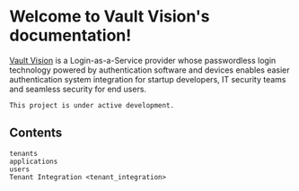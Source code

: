 Welcome to Vault Vision's documentation!
===================================

[Vault Vision](https://vaultvision.com) is a Login-as-a-Service provider whose passwordless login technology powered by authentication software and devices enables easier authentication system integration for startup developers, IT security teams and seamless security for end users.

```{note}
This project is under active development.
```

Contents
--------

```{toctree}
tenants
applications
users
Tenant Integration <tenant_integration>
```
